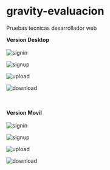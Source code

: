 # gravity-evaluacion
Pruebas tecnicas desarrollador web

<b>Version Desktop</b> <br> <br>
![signin](https://raw.githubusercontent.com/smunoz91998/gravity-evaluacion/master/assets/screen_1.png)

![signup](https://raw.githubusercontent.com/smunoz91998/gravity-evaluacion/master/assets/screen_2.png)

![upload](https://raw.githubusercontent.com/smunoz91998/gravity-evaluacion/master/assets/screen_3.png)

![download](https://raw.githubusercontent.com/smunoz91998/gravity-evaluacion/master/assets/screen_4.png)
 <br> <br> <br>


<b>Version Movil</b> <br> <br>
![signin](https://raw.githubusercontent.com/smunoz91998/gravity-evaluacion/master/assets/screen_5.png)

![signup](https://raw.githubusercontent.com/smunoz91998/gravity-evaluacion/master/assets/screen_6.png)

![upload](https://raw.githubusercontent.com/smunoz91998/gravity-evaluacion/master/assets/screen_7.png)

![download](https://raw.githubusercontent.com/smunoz91998/gravity-evaluacion/master/assets/screen_8.png)
